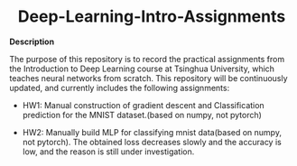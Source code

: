 <div align='center'>
<h1>Deep-Learning-Intro-Assignments</h1>
</div>

**Description**

The purpose of this repository is to record the practical assignments from the Introduction to Deep Learning course at Tsinghua University, which teaches neural networks from scratch. This repository will be continuously updated, and currently includes the following assignments:

- HW1: Manual construction of gradient descent and Classification prediction for the MNIST dataset.(based on numpy, not pytorch)

- HW2: Manually build MLP for classifying mnist data(based on numpy, not pytorch). The obtained loss decreases slowly and the accuracy is low, and the reason is still under investigation.


